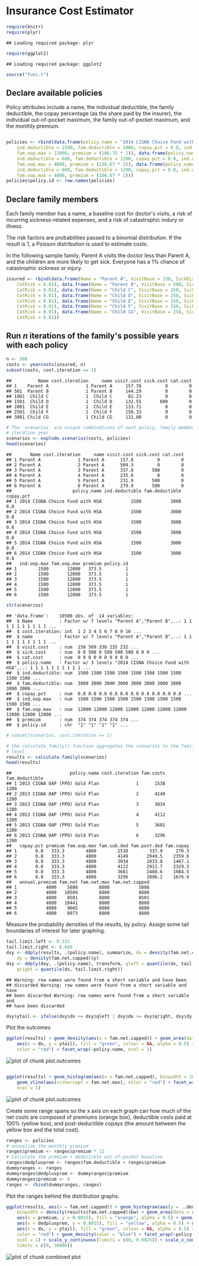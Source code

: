 Insurance Cost Estimator
========================================================


```r
require(knitr)
require(plyr)
```

```
## Loading required package: plyr
```

```r
require(ggplot2)
```

```
## Loading required package: ggplot2
```

```r
source("func.r")
```



## Declare available policies

Policy attributes include a name, the individual deductible, the family deductible, the copay percentage (as the share paid by the insurer), the individual out-of-pocket maximum, the family out-of-pocket maximum, and the monthly premium.



```r

policies <- rbind(data.frame(policy.name = "2014 CIGNA Choice Fund with HSA", 
    ind.deductible = 1500, fam.deductible = 3000, copay.pct = 0.8, ind.oop.max = 1500, 
    fam.oop.max = 12000, premium = (186.75 * 2)), data.frame(policy.name = "2014 CIGNA OAP (PPO) Standard Plan", 
    ind.deductible = 600, fam.deductible = 1200, copay.pct = 0.8, ind.oop.max = 600, 
    fam.oop.max = 4800, premium = (236.67 * 2)), data.frame(policy.name = "2013 CIGNA OAP (PPO) Gold Plan", 
    ind.deductible = 600, fam.deductible = 1200, copay.pct = 0.8, ind.oop.max = 2400, 
    fam.oop.max = 4800, premium = (166.67 * 2)))
policies$policy.id <- row.names(policies)
```


## Declare family members

Each family member has a name, a baseline cost for doctor's visits, a risk of incurring sickness-related expenses, and a risk of catastrophic indury or illness. 

The risk factors are probabilities passed to a binomial distribution. If the result is 1, a Poisson distribution is used to estimate costs. 

In the following sample family, Parent A visits the doctor less than Parent A, and the children are more likely to get sick. Everyone has a 1% chance of catastrophic sickness or injury.


```r
insured <- rbind(data.frame(Name = "Parent A", VisitBase = 150, SickRisk = 0.1, 
    CatRisk = 0.01), data.frame(Name = "Parent B", VisitBase = 500, SickRisk = 0.2, 
    CatRisk = 0.01), data.frame(Name = "Child C", VisitBase = 250, SickRisk = 0.4, 
    CatRisk = 0.01), data.frame(Name = "Child D", VisitBase = 250, SickRisk = 0.4, 
    CatRisk = 0.01), data.frame(Name = "Child E", VisitBase = 250, SickRisk = 0.4, 
    CatRisk = 0.01), data.frame(Name = "Child F", VisitBase = 250, SickRisk = 0.4, 
    CatRisk = 0.01), data.frame(Name = "Child CG", VisitBase = 250, SickRisk = 0.4, 
    CatRisk = 0.01))
```



## Run _n_ iterations of the family's possible years with each policy


```r
n <- 500
costs <- yearcosts(insured, n)
subset(costs, cost.iteration == 1)
```

```
##          Name cost.iteration     name visit.cost sick.cost cat.cost
## 1    Parent A              1 Parent A     157.76         0        0
## 501  Parent B              1 Parent B     144.29         0        0
## 1001  Child C              1  Child C      82.23         0        0
## 1501  Child D              1  Child D     132.55       600        0
## 2001  Child E              1  Child E     133.71         0        0
## 2501  Child F              1  Child F     156.33         0        0
## 3001 Child CG              1 Child CG     131.00         0        0
```

```r
# The `scenarios` are unique combinations of each policy, family member, and
# iteration year
scenarios <- explode.scenarios(costs, policies)
head(scenarios)
```

```
##       Name cost.iteration     name visit.cost sick.cost cat.cost
## 1 Parent A              1 Parent A      157.8         0        0
## 2 Parent A              2 Parent A      509.3         0        0
## 3 Parent A              3 Parent A      337.8       500        0
## 4 Parent A              4 Parent A      235.0         0        0
## 5 Parent A              5 Parent A      231.9       500        0
## 6 Parent A              6 Parent A      279.9       500        0
##                       policy.name ind.deductible fam.deductible copay.pct
## 1 2014 CIGNA Choice Fund with HSA           1500           3000       0.8
## 2 2014 CIGNA Choice Fund with HSA           1500           3000       0.8
## 3 2014 CIGNA Choice Fund with HSA           1500           3000       0.8
## 4 2014 CIGNA Choice Fund with HSA           1500           3000       0.8
## 5 2014 CIGNA Choice Fund with HSA           1500           3000       0.8
## 6 2014 CIGNA Choice Fund with HSA           1500           3000       0.8
##   ind.oop.max fam.oop.max premium policy.id
## 1        1500       12000   373.5         1
## 2        1500       12000   373.5         1
## 3        1500       12000   373.5         1
## 4        1500       12000   373.5         1
## 5        1500       12000   373.5         1
## 6        1500       12000   373.5         1
```

```r
str(scenarios)
```

```
## 'data.frame':	10500 obs. of  14 variables:
##  $ Name          : Factor w/ 7 levels "Parent A","Parent B",..: 1 1 1 1 1 1 1 1 1 1 ...
##  $ cost.iteration: int  1 2 3 4 5 6 7 8 9 10 ...
##  $ name          : Factor w/ 7 levels "Parent A","Parent B",..: 1 1 1 1 1 1 1 1 1 1 ...
##  $ visit.cost    : num  158 509 338 235 232 ...
##  $ sick.cost     : num  0 0 500 0 500 500 500 0 0 0 ...
##  $ cat.cost      : num  0 0 0 0 0 0 0 0 0 0 ...
##  $ policy.name   : Factor w/ 3 levels "2014 CIGNA Choice Fund with HSA",..: 1 1 1 1 1 1 1 1 1 1 ...
##  $ ind.deductible: num  1500 1500 1500 1500 1500 1500 1500 1500 1500 1500 ...
##  $ fam.deductible: num  3000 3000 3000 3000 3000 3000 3000 3000 3000 3000 ...
##  $ copay.pct     : num  0.8 0.8 0.8 0.8 0.8 0.8 0.8 0.8 0.8 0.8 ...
##  $ ind.oop.max   : num  1500 1500 1500 1500 1500 1500 1500 1500 1500 1500 ...
##  $ fam.oop.max   : num  12000 12000 12000 12000 12000 12000 12000 12000 12000 12000 ...
##  $ premium       : num  374 374 374 374 374 ...
##  $ policy.id     : chr  "1" "1" "1" "1" ...
```

```r
# subset(scenarios, cost.iteration == 1)

# the calculate_family() function aggregates the scenarios to the family
# level
results <- calculate.family(scenarios)
head(results)
```

```
##                      policy.name cost.iteration fam.costs fam.deductible
## 1 2013 CIGNA OAP (PPO) Gold Plan              1      1538           1200
## 2 2013 CIGNA OAP (PPO) Gold Plan              2      4149           1200
## 3 2013 CIGNA OAP (PPO) Gold Plan              3      3034           1200
## 4 2013 CIGNA OAP (PPO) Gold Plan              4      4112           1200
## 5 2013 CIGNA OAP (PPO) Gold Plan              5      3681           1200
## 6 2013 CIGNA OAP (PPO) Gold Plan              6      3296           1200
##   copay.pct premium fam.oop.max fam.sub.ded fam.post.ded fam.copay
## 1       0.8   333.3        4800        1538        337.9     270.3
## 2       0.8   333.3        4800        4149       2949.5    2359.6
## 3       0.8   333.3        4800        3034       1833.8    1467.1
## 4       0.8   333.3        4800        4112       2911.7    2329.3
## 5       0.8   333.3        4800        3681       2480.6    1984.5
## 6       0.8   333.3        4800        3296       2096.2    1676.9
##   annual.premium fam.net fam.net.max fam.net.capped
## 1           4000    5808        8800           5808
## 2           4000   10509        8800           8800
## 3           4000    8501        8800           8501
## 4           4000   10441        8800           8800
## 5           4000    9665        8800           8800
## 6           4000    8973        8800           8800
```



Measure the probability densities of the results, by policy. Assign some tail boundaries of interest for later graphing.



```r
tail.limit.left <- 0.333
tail.limit.right <- 0.666
dxy <- ddply(results, .(policy.name), summarize, dx = density(fam.net.capped)$x, 
    dy = density(fam.net.capped)$y)
dxy <- ddply(dxy, .(policy.name), transform, qleft = quantile(dx, tail.limit.left), 
    qright = quantile(dx, tail.limit.right))
```

```
## Warning: row names were found from a short variable and have been
## discarded Warning: row names were found from a short variable and have
## been discarded Warning: row names were found from a short variable and
## have been discarded
```

```r
dxy$ytail <- ifelse(dxy$dx <= dxy$qleft | dxy$dx >= dxy$qright, dxy$dy, 0)
```


Plot the outcomes


```r
ggplot(results) + geom_density(aes(x = fam.net.capped)) + geom_area(data = dxy, 
    aes(x = dx, y = ytail), fill = "green", colour = NA, alpha = 0.5) + geom_vline(aes(xintercept = fam.net.max), 
    color = "red") + facet_wrap(~policy.name, ncol = 1)
```

![plot of chunk plot.outcomes](figure/plot_outcomes1.png) 

```r

ggplot(results) + geom_histogram(aes(x = fam.net.capped), binwidth = 100) + 
    geom_vline(aes(xintercept = fam.net.max), color = "red") + facet_wrap(~policy.name, 
    ncol = 1)
```

![plot of chunk plot.outcomes](figure/plot_outcomes2.png) 


Create some range spans so the x axis on each graph can how much of the net costs are composed of premiums (orange box), deductible costs paid at 100% (yellow box), and post-deductible copays (the amount between the yellow box and the total cost).



```r
ranges <- policies
# annualize the monthly premium
ranges$premium <- ranges$premium * 12
# Calculate the premium + deductible out-of-pocket baseline
ranges$dedplusprem <- ranges$fam.deductible + ranges$premium
dummyranges <- ranges
dummyranges$dedplusprem <- dummyranges$premium
dummyranges$premium <- 0
ranges <- rbind(dummyranges, ranges)
```


Plot the ranges behind the distribution graphs.


```r
ggplot(results, aes(x = fam.net.capped)) + geom_histogram(aes(y = ..density..), 
    binwidth = density(results$fam.net.capped)$bw) + geom_area(data = ranges, 
    aes(x = premium, y = 0.0015), fill = "orange", alpha = 0.5) + geom_area(data = ranges, 
    aes(x = dedplusprem, y = 0.0015), fill = "yellow", alpha = 0.5) + geom_area(data = dxy, 
    aes(x = dx, y = ytail), fill = "green", colour = NA, alpha = 0.5) + geom_vline(aes(xintercept = fam.net.max), 
    color = "red") + geom_density(color = "blue") + facet_wrap(~policy.name, 
    ncol = 1) + scale_y_continuous(limits = c(0, 0.0025)) + scale_x_continuous("Net family costs", 
    limits = c(0, 30000))
```

![plot of chunk combined plot](figure/combined_plot.png) 


